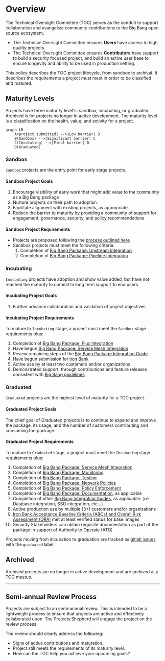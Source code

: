 # Overview

The Technical Oversight Committee (TOC) serves as the conduit to support collaboration and evangelize community contributions to the Big Bang open source ecosystem.

- The Technical Oversight Committee ensures **Users** have access to high quality projects.
- The Technical Oversight Committee ensures **Contributors** have support to build a security focused project, and build an active user base to ensure longevity and ability to be used in production setting.

This policy describes the TOC project lifecycle, from sandbox to archival. It describes the requirements a project must meet in order to be classified and matured.

## Maturity Levels

Projects have three maturity level's: sandbox, incubating, or graduated. Archived is for projects no longer in active development. The maturity level is a classification on the health, value, and activity for a project.

```mermaid
graph LR
    A>project submitted] -->|Low barrier| B
    B(Sandbox) -->|Significant barrier| C
    C(Incubating) -->|Final barrier| D
    D(Graduated)
```

### Sandbox

`Sandbox` projects are the entry point for early stage projects.

#### Sandbox Project Goals

1. Encourage visibility of early work that might add value to the community as a Big Bang package
2. Nurture projects on their path to adoption.
3. Facilitate alignment with existing projects, as appropriate.
4. Reduce the barrier to maturity by providing a community of support for engagement, governance, security, and policy recommendations

#### Sandbox Project Requirements

- Projects are proposed following the [process outlined here](https://repo1.dso.mil/platform-one/bbtoc/-/blob/master/projects/getting-started/README.md)
- Sandbox projects must meet the following criteria:  
  1. Completion of [Big Bang Package: Upstream Integration](https://repo1.dso.mil/platform-one/big-bang/bigbang/-/blob/master/docs/developer/package-integration/package-integration-upstream.md)
  2. Completion of [Big Bang Package: Pipeline Integration](https://repo1.dso.mil/platform-one/big-bang/bigbang/-/blob/master/docs/developer/package-integration/package-integration-pipeline.md)

### Incubating

`Incubating` projects have adoption and show value added, but have not reached the maturity to commit to long term support to end users.

#### Incubating Project Goals

1. Further advance collaboration and validation of project objectives

#### Incubating Project Requirements

To mature to `Incubating` stage, a project must meet the `Sandbox` stage requirements plus:
  1. Completion of [Big Bang Package: Flux Integration](https://repo1.dso.mil/platform-one/big-bang/bigbang/-/blob/master/docs/developer/package-integration/package-integration-flux.md)
  2. Have begun [Big Bang Package: Service Mesh Integration](https://repo1.dso.mil/platform-one/big-bang/bigbang/-/blob/master/docs/developer/package-integration/package-integration-service-mesh.md)
  3. Review remaining steps of the [Big Bang Package Integration Guide](https://repo1.dso.mil/platform-one/big-bang/bigbang/-/blob/master/docs/developer/package-integration.md)
  4. Have begun submission for [Iron Bank](https://p1.dso.mil/#/products/iron-bank/)
  5. Active use by at least two customers and/or organizations
  6. Demonstrated support, through contributions and feature releases consistent with [Big Bang guidelines](https://repo1.dso.mil/platform-one/big-bang/bigbang)

### Graduated

`Graduated` projects are the highest level of maturity for a TOC project.

#### Graduated Project Goals

The chief goal of Graduated projects is to continue to expand and improve the package, its usage, and the number of customers contributing and consuming the package.

#### Graduated Project Requirements

To mature to `Graduated` stage, a project must meet the `Incubating` stage requirements plus:
1. Completion of [Big Bang Package: Service Mesh Integration](https://repo1.dso.mil/platform-one/big-bang/bigbang/-/blob/master/docs/developer/package-integration/package-integration-service-mesh.md)
2. Completion of [Big Bang Package: Monitoring](https://repo1.dso.mil/platform-one/big-bang/bigbang/-/blob/master/docs/developer/package-integration/package-integration-monitoring.md)
3. Completion of [Big Bang Package: Testing](https://repo1.dso.mil/platform-one/big-bang/bigbang/-/blob/master/docs/developer/package-integration/package-integration-testing.md)
4. Completion of [Big Bang Package: Network Policies](https://repo1.dso.mil/platform-one/big-bang/bigbang/-/blob/master/docs/developer/package-integration/package-integration-network-policies.md)
5. Completion of [Big Bang Package: Policy Enforcement](https://repo1.dso.mil/platform-one/big-bang/bigbang/-/blob/master/docs/developer/package-integration/package-integration-policy-enforcement.md)
6. Completion of [Big Bang Package: Documentation](https://repo1.dso.mil/platform-one/big-bang/bigbang/-/blob/master/docs/developer/package-integration/package-integration-documentation.md), as applicable
7. Completion of other [Big Bang Integration Guides](https://repo1.dso.mil/platform-one/big-bang/bigbang/-/blob/master/docs/developer/package-integration.md), as applicable. (i.e. Database integration, SSO integration, etc...)
8. Active production use by multiple (3+) customers and/or organizations
9. [Iron Bank Acceptance Baseline Criteria (ABCs) and Overall Risk Assessment (ORA)](https://repo1.dso.mil/dsop/dccscr/-/tree/master/ABC/ORA%20Documentation) met at least verified status for base images 
10. Security Stakeholders can obtain requisite documentation as part of the package in support of Authority to Operate (ATO)

Projects moving from incubation to graduation are tracked as [gitlab issues](https://repo1.dso.mil/platform-one/bbtoc/-/issues?scope=all&utf8=%E2%9C%93&state=opened&label_name[]=graduated) with the `graduated` label.

## Archived

Archived projects are no longer in active development and are archived at a TOC meetup.

---

## Semi-annual Review Process

Projects are subject to an semi-annual review. This is intended to be a lightweight process to ensure that projects are active and effectively collaborated upon. The Projects Shepherd will engage the project on the review process.

The review should clearly address the following:

- Signs of active contributions and maturation.
- Project still meets the requirements of its maturity level.
- How can the TOC help you achieve your upcoming goals?
